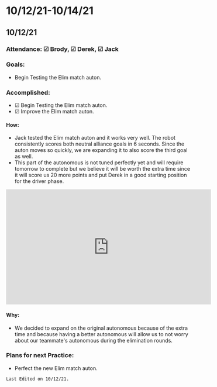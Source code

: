 # 10/12/21-10/14/21
## 10/12/21
### Attendance: &#9745; Brody, &#9745; Derek, &#9745; Jack
### Goals:
- Begin Testing the Elim match auton.
### Accomplished:
- &#9745; Begin Testing the Elim match auton.
- &#9745; Improve the Elim match auton.
#### How:
- Jack tested the Elim match auton and it works very well. The robot consistently scores both neutral alliance goals in 6 seconds. Since the auton moves so quickly, we are expanding it to also score the third goal as well.
- This part of the autonomous is not tuned perfectly yet and will require tomorrow to complete but we believe it will be worth the extra time since it will score us 20 more points and put Derek in a good starting position for the driver phase.

<iframe width="560" height="315" src="https://www.youtube.com/embed/6aMuY6swyXw" title="YouTube video player" frameborder="0" allow="accelerometer; autoplay; clipboard-write; encrypted-media; gyroscope; picture-in-picture" allowfullscreen></iframe>

#### Why:
- We decided to expand on the original autonomous because of the extra time and because having a better autonomous will allow us to not worry about our teammate's autonomous during the elimination rounds.
### Plans for next Practice:
- Perfect the new Elim match auton.

```{important}
Last Edited on 10/12/21.
```
